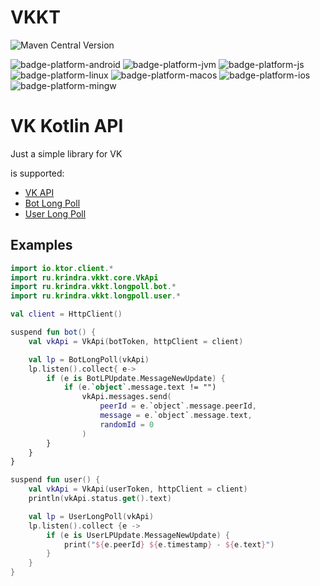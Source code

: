 # VKKT

![Maven Central Version][badge-latest-release]

![badge-platform-android]
![badge-platform-jvm]
![badge-platform-js]
![badge-platform-linux]
![badge-platform-macos]
![badge-platform-ios]
![badge-platform-mingw]

# VK Kotlin API 

Just a simple library for VK 

is supported:
- [VK API](https://dev.vk.com/reference)
- [Bot Long Poll](https://dev.vk.com/api/bots-long-poll/getting-started)
- [User Long Poll](https://dev.vk.com/api/user-long-poll/getting-started)

## Examples

```kotlin
import io.ktor.client.*
import ru.krindra.vkkt.core.VkApi
import ru.krindra.vkkt.longpoll.bot.*
import ru.krindra.vkkt.longpoll.user.*

val client = HttpClient()

suspend fun bot() {
    val vkApi = VkApi(botToken, httpClient = client)

    val lp = BotLongPoll(vkApi)
    lp.listen().collect{ e->
        if (e is BotLPUpdate.MessageNewUpdate) {
            if (e.`object`.message.text != "")
                vkApi.messages.send(
                    peerId = e.`object`.message.peerId,
                    message = e.`object`.message.text,
                    randomId = 0
                )
        }
    }
}

suspend fun user() {
    val vkApi = VkApi(userToken, httpClient = client)
    println(vkApi.status.get().text)

    val lp = UserLongPoll(vkApi)
    lp.listen().collect {e ->
        if (e is UserLPUpdate.MessageNewUpdate) {
            print("${e.peerId} ${e.timestamp} - ${e.text}")
        }
    }
}

```


<!-- TAG_VERSION -->
[badge-latest-release]: https://img.shields.io/maven-central/v/ru.krindra.vkkt/vkkt-methods

<!-- TAG_PLATFORMS -->
[badge-platform-android]: http://img.shields.io/badge/-android-6EDB8D.svg?style=flat
[badge-platform-jvm]: http://img.shields.io/badge/-jvm-DB413D.svg?style=flat
[badge-platform-js]: http://img.shields.io/badge/-js-F8DB5D.svg?style=flat
[badge-platform-linux]: http://img.shields.io/badge/-linuxX64-2D3F6C.svg?style=flat
[badge-platform-macos]: http://img.shields.io/badge/-macosARM64-111111.svg?style=flat
[badge-platform-ios]: http://img.shields.io/badge/-iosARM64-CDCDCD.svg?style=flat
[badge-platform-mingw]: http://img.shields.io/badge/-mingwX64-4D76CD.svg?style=flat
